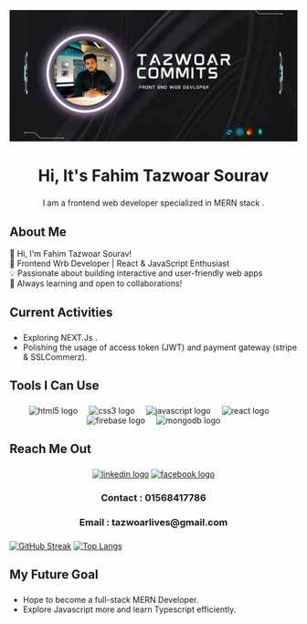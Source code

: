 
![logo](https://github.com/TazwoarCommits/TazwoarCommits/blob/main/git-Banner.png)

###

<h1 align="center">Hi, It's  Fahim Tazwoar Sourav</h1>

###

<p align="center">I am a frontend web developer specialized in MERN stack .</p>

###

<h2>About Me</h2>

<p>👋 Hi, I'm Fahim Tazwoar Sourav!<br>
🚀 Frontend Wrb Developer | React & JavaScript Enthusiast<br>
💡 Passionate about building interactive and user-friendly web apps<br>
🌱 Always learning and open to collaborations!</p>

###


<h2 align="left">Current Activities</h2>


###

<ul align="left">
  <li>Exploring NEXT.Js .</li>
  <li>Polishing the usage of access token (JWT) and payment gateway (stripe & SSLCommerz).</li>
</ul>

###


<h2 align="left">Tools I Can Use</h2>


###

<div align="center">
  <img src="https://cdn.jsdelivr.net/gh/devicons/devicon/icons/html5/html5-original.svg" height="40" alt="html5 logo"  />
  <img width="12" />
  <img src="https://cdn.jsdelivr.net/gh/devicons/devicon/icons/css3/css3-original.svg" height="40" alt="css3 logo"  />
  <img width="12" />
  <img src="https://cdn.jsdelivr.net/gh/devicons/devicon/icons/javascript/javascript-original.svg" height="40" alt="javascript logo"  />
  <img width="12" />
  <img src="https://cdn.jsdelivr.net/gh/devicons/devicon/icons/react/react-original.svg" height="40" alt="react logo"  />
  <img width="12" />
  <img src="https://cdn.jsdelivr.net/gh/devicons/devicon/icons/firebase/firebase-plain.svg" height="40" alt="firebase logo"  />
  <img width="12" />
  <img src="https://cdn.jsdelivr.net/gh/devicons/devicon/icons/mongodb/mongodb-original.svg" height="40" alt="mongodb logo"  />
</div>


###


<h2 align="left">Reach Me Out</h2>


###

<div align="center">
  <a href="https://www.linkedin.com/in/fahim-tazwoar-475a4234a"><img src="https://raw.githubusercontent.com/maurodesouza/profile-readme-generator/master/src/assets/icons/social/linkedin/default.svg" width="52" height="40" alt="linkedin logo"  /></a>
  <a href="https://www.facebook.com/fahimtazwoar.sourav"><img src="https://raw.githubusercontent.com/maurodesouza/profile-readme-generator/master/src/assets/icons/social/facebook/default.svg" width="52" height="40" alt="facebook logo"  /></a>
  <h3>Contact : 01568417786</h3>
  <h3>Email : tazwoarlives@gmail.com</h3>
</div>

###

[![GitHub Streak](https://streak-stats.demolab.com/?user=TazwoarCommits)](https://git.io/streak-stats) 
[![Top Langs](https://github-readme-stats.vercel.app/api/top-langs/?username=TazwoarCommits&theme=dark&layout=donut)](https://github.com/anuraghazra/github-readme-stats)



###

<h2 align="left">My Future Goal</h2>

###

<ul align="left">
  <li>Hope to become a full-stack MERN Developer.</li> 
  <li>Explore Javascript more and learn Typescript efficiently.</li>
</ul>

###

<!---
TazwoarCommits/TazwoarCommits is a ✨ special ✨ repository because its `README.md` (this file) appears on your GitHub profile.
You can click the Preview link to take a look at your changes.
--->
